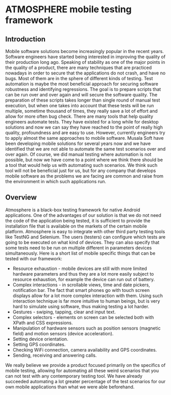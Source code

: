 # ATMOSPHERE mobile testing framework
## Introduction
Mobile software solutions become increasingly popular in the recent years. Software engineers have started being interested in improving the quality of their production long ago. Speaking of stability as one of the major points in the quality of a product, there are many techniques that are practiced nowadays in order to secure that the applications do not crash, and have no bugs. Most of them are in the sphere of different kinds of testing. Test automation is maybe the most beneficial approach for securing software robustness and identifying regressions. The goal is to prepare scripts that can be run over and over again and will secure the software quality. The preparation of these scripts takes longer than single round of manual test execution, but when one takes into account that these tests will be run multiple, sometime thousand of times, they really save a lot of effort and allow for more often bug check. There are many tools that help quality engineers automate tests. They have existed for a long while for desktop solutions and now we can say they have reached to the point of really high quality, profoundness and are easy to use. However, currently engineers try to apply almost the same approaches to mobile software. Musala Soft have been developing mobile solutions for several years now and we have identified that we are not able to automate the same test scenarios over and over again. Of course, we did manual testing where automation is not possible, but now we have come to a point where we think there should be a tool that would help us with automating such scenarios. We think such tool will not be beneficial just for us, but for any company that develops mobile software as the problems we are facing are common and raise from the environment in which such applications run.

## Overview
Atmosphere is a black-box testing framework for native Android applications. One of the advantages of our solution is that we do not need the code of the application being tested, it is sufficient to provide the installation file that is available on the markets of the certain mobile platform. Atmosphere is easy to integrate with other third party testing tools like TestNG and Selenium. The users (testers) can configure which tests are going to be executed on what kind of devices. They can also specify that some tests need to be run on multiple different in parameters devices simultaneously.
Here is a short list of mobile specific things that can be tested with our framework:
 * Resource exhaustion - mobile devices are still with more limited hardware parameters and thus they are a lot more easily subject to resource exhaustion, for example the device can run out of battery.
 * Complex interactions - in scrollable views, time and date pickers, notification bar. The fact that smart phones go with touch screen displays allow for a lot more complex interaction with them. Using such interaction technique is far more intuitive to human beings, but is very hard to simulate using software, thus making testing a lot harder.
 * Gestures - swiping, tapping, clear and input text.
 * Complex selectors - elements on screen can be selected both with XPath and CSS expressions.
 * Manipulation of hardware sensors such as position sensors (magnetic field) and motion sensors (device acceleration).
 * Setting device orientation.
 * Setting GPS coordinates.
 * Checking WiFi connection, camera availability and GPS coordinates.
 * Sending, receiving and answering calls.

We really believe we provide a product focused primarily on the specifics of mobile testing, allowing for automating all these weird scenarios that you can not test with any contemporary testing tool. We have already succeeded automating a lot greater percentage of the test scenarios for our own mobile applications than what we were able beforehand.
